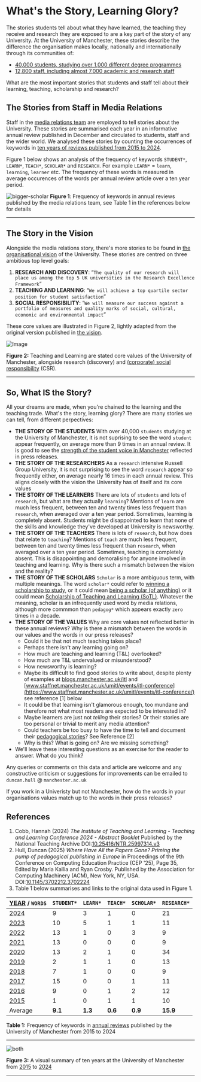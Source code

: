 # What's the Story, Learning Glory?

The stories students tell about what they have learned, the teaching they receive and research they are exposed to are a key part of the story of any University. At the University of Manchester, these stories describe the difference the organisation makes locally, nationally and internationally through its communities of:

* [40,000 students, studying over 1,000 different degree programmes](https://www.employers.manchester.ac.uk/ourstudents/) 
* [12,800 staff, including almost 7,000 academic and research staff](https://www.manchester.ac.uk/about/people/)

What are the most important stories that students and staff tell about their learning, teaching, scholarship and research?

<!-- ## Teaching Glory? not really-->

## The Stories from Staff in Media Relations

Staff in the [media relations team](https://www.manchester.ac.uk/about/news/contact-media-relations/) are employed to tell stories about the University. These stories are summarised each year in an informative annual review published in December and circulated to students, staff and the wider world. We analysed these stories by counting the occurrences of keywords in [ten years of reviews published from 2015 to 2024](https://github.com/dullhunk/cdyf/issues/995). 

Figure 1 below shows an analysis of the frequency of keywords `STUDENT*`, `LEARN*`, `TEACH*`, `SCHOLAR*` and `RESEARCH`.  For example `LEARN*` = `learn`, `learning`, `learner` etc. The frequency of these words is measured in average occurences of the words per annual review article over a ten year period.




<!--
![Image](https://github.com/user-attachments/assets/b19ec952-cefa-4904-b7b3-011fab9e1e05)
![Image](https://github.com/user-attachments/assets/215ff606-7724-4f1d-b0af-31d1dcebb7e0)
-->

![bigger-scholar](https://github.com/user-attachments/assets/b3609e38-2a6b-4fa7-8524-05a36971f977)
**Figure 1**: Frequency of keywords in annual reviews published by the media relations team, see Table 1 in the references below for details


--- 
## The Story in the Vision

Alongside the media relations story, there's more stories to  be found in [the organisational vision](https://github.com/dullhunk/cdyf/issues/1008) of the University. These stories are centred on three ambitious top level goals:

1. **RESEARCH AND DISCOVERY**:  “`The quality of our research will place us among the top 5 UK universities in the Research Excellence Framework`”
2. **TEACHING AND LEARNING**:  “`We will achieve a top quartile sector position for student satisfaction`”
3. **SOCIAL RESPONSIBILITY**: “`We will measure our success against a portfolio of measures and quality marks of social, cultural, economic and environmental impact`”

These core values are illustrated in Figure 2, lightly adapted from the original version published in [the vision](https://github.com/dullhunk/cdyf/issues/1008).

![Image](https://github.com/user-attachments/assets/bcec2956-9886-4b79-8a4d-a586bb393ed4)

**Figure 2:** Teaching and Learning are stated core values of the University of Manchester, alongside research (discovery) and [(corporate) social responsibility](https://en.wikipedia.org/wiki/Corporate_social_responsibility) (CSR).

---

## So, What IS the Story?

All your dreams are made, when you're chained to the learning and the teaching trade. What's the story, learning glory? There are many stories we can tell, from different perpectives:

* **THE STORY OF THE STUDENTS** With over 40,000 `students` studying at the University of Manchester, it is not suprising to see the word `student` appear frequently, on average more than 9 times in an annual review. It is good to see the [strength of the student voice in Manchester](https://www.yoursay.manchester.ac.uk/) reflected in press releases.
* **THE STORY OF THE RESEARCHERS** As a `research` intensive Russell Group University, it is not surprising to see the word `research` appear so frequently either, on average nearly 16 times in each annual review. This aligns closely with the vision the University has of itself and its core values
* **THE STORY OF THE LEARNERS** There are lots of `students` and lots of `research`, but what are they actually `learning`? Mentions of `learn` are much less frequent, between ten and twenty times less frequent than `research`, when averaged over a ten year period. Sometimes, learning is completely absent. Students might be disappointed to learn that none of the skills and knowledge they've developed at University is newsworthy.
* **THE STORY OF THE TEACHERS** There is lots of `research`, but how does that relate to `teaching`? Mentions of `teach` are much less frequent, between ten and twenty times less frequent than `research`, when averaged over a ten year period. Sometimes, teaching is completely absent. This is disappointing and demoralising for anyone involved in teaching and learning. Why is there such a mismatch between the vision and the reality?
* **THE STORY OF THE SCHOLARS** `Scholar` is a more ambiguous term, with multiple meanings. The word `scholar*` could refer to [winning a scholarship to study](https://www.manchester.ac.uk/study/undergraduate/fees-and-funding/scholarships-and-bursaries/), or it could mean [being a scholar (of anything)](https://scholar.google.com/) or it could mean [Scholarship of Teaching and Learning (SoTL)](https://www.staffnet.manchester.ac.uk/umitl/resources/scholarship-toolkit/). Whatever the meaning, scholar is an infrequently used word by media relations, although more commmon than `pedagog*` which appears exactly `zero` times in a decade. 
* **THE STORY OF THE VALUES** Why are core values not reflected better in these annual reviews? Why is there a mismatch between the words in our values and the words in our press releases? 
    + Could it be that not much teaching takes place?
    + Perhaps there isn't any learning going on? 
    + How much are teaching and learning (T&L) overlooked? 
    + How much are T&L undervalued or misunderstood?
    + How newsworthy is learning?
    + Maybe its difficult to find good stories to write about, despite plenty of examples at [blogs.manchester.ac.uk/itl](https://blogs.manchester.ac.uk/itl/) and [www.staffnet.manchester.ac.uk/umitl/events/itl-conference](https://www.staffnet.manchester.ac.uk/umitl/events/itl-conference/) see reference [1] below
    + It could be that learning isn't glamorous enough, too mundane and therefore not what most readers are expected to be interested in?
    + Maybe learners are just not _telling_ their stories? Or their stories are too personal or trivial to merit any media attention?
    + Could teachers be too busy to have the time to tell and document their [pedagogical stories](https://en.wikipedia.org/wiki/Pedagogy)? See Reference [2]
    + Why is this? What is going on? Are we missing something?
* We'll leave these interesting questions as an exercise for the reader to answer. What do you think? 

Any queries or comments on this data and article are welcome and any constructive criticism or suggestions for improvements can be emailed to `duncan.hull` @ `manchester.ac.uk`

If you work in a Univeristy but not Manchester, how do the words in your organisations values match up to the words in their press releases?

## References

1. Cobb, Hannah (2024) _The Institute of Teaching and Learning - Teaching and Learning Conference 2024 - Abstract Booklet_ Published by the National Teaching Archive DOI:[10.25416/NTR.25997314.v3](https://doi.org/10.25416/NTR.25997314.v3)
2. Hull, Duncan (2025) _Where Have All the Papers Gone? Priming the pump of pedagogical publishing in Europe_ in Proceedings of the 9th Conference on Computing Education Practice (CEP '25), Page 35, Edited by Maria Kallia and Ryan Crosby. Published by the Association for Computing Machinery (ACM), New York, NY, USA. DOI:[10.1145/3702212.3702224](https://doi.org/10.1145/3702212.3702224) 
3. Table 1 below summarises and links to the original data used in Figure 1.


| [YEAR](https://github.com/dullhunk/cdyf/issues/995) / `WORDS`| `STUDENT*` | `LEARN*` | `TEACH*` | `SCHOLAR*` | `RESEARCH*` |   
|---------------------------------------------------------------|------------|---------|----------|------------|-------------|
| [2024](https://github.com/dullhunk/cdyf/issues/983)           | 9          | 3       | 1        | 0          | 21          | 
| [2023](https://github.com/dullhunk/cdyf/issues/984)           | 10         | 5       | 1        | 1          | 11          | 
| [2022](https://github.com/dullhunk/cdyf/issues/985)           | 13         | 1       | 0        | 3          | 9           | 
| [2021](https://github.com/dullhunk/cdyf/issues/986)           | 13         | 0       | 0        | 0          | 9           | 
| [2020](https://github.com/dullhunk/cdyf/issues/987)           | 13         | 2       | 1        | 0          | 34          |
| [2019](https://github.com/dullhunk/cdyf/issues/988)           | 2          | 1       | 1        | 0          | 13          |
| [2018](https://github.com/dullhunk/cdyf/issues/989)           | 7          | 1       | 0        | 0          | 9           |
| [2017](https://github.com/dullhunk/cdyf/issues/991)           | 15         | 0       | 0        | 1          | 11          |
| [2016](https://github.com/dullhunk/cdyf/issues/993)           | 9          | 0       | 1        | 2          | 12          |
| [2015](https://github.com/dullhunk/cdyf/issues/994)           | 1          | 0       | 1        | 1          | 10          |
| Average                                                       | **9.1**    | **1.3** | **0.6**  | **0.9**    | **15.9**    |



**Table 1:** Frequency of keywords in [annual reviews](https://github.com/dullhunk/cdyf/issues/995) published by the University of Manchester from 2015 to 2024

---

![both](https://github.com/user-attachments/assets/1b5ac949-8718-4c08-9069-3aea21fbd0ab)

**Figure 3:** A visual summary of ten years at the University of Manchester from [2015](https://www.manchester.ac.uk/about/news/the-2015-review-of-the-year/) to [2024](https://www.manchester.ac.uk/about/news/the-2024-review-of-the-year/)


---
<!--
### Jekyll Themes

Your Pages site will use the layout and styles from the Jekyll theme you have selected in your [repository settings](https://github.com/dullhunk/teaching-and-learning/settings/pages). The name of this theme is saved in the Jekyll `_config.yml` configuration file.

### Support or Contact

Having trouble with Pages? Check out our [documentation](https://docs.github.com/categories/github-pages-basics/) or [contact support](https://support.github.com/contact) and we’ll help you sort it out.-->
